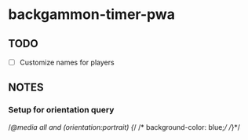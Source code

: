 # backgammon-timer-pwa
## TODO
- [ ] Customize names for players

## NOTES

### Setup for orientation query
/*@media all and (orientation:portrait) {*/
/*	background-color: blue;*/
/*}*/
